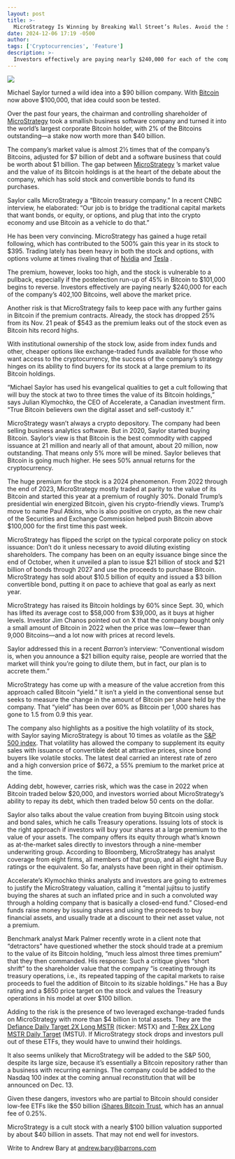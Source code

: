 ```yaml
---
layout: post
title: >-
  MicroStrategy Is Winning by Breaking Wall Street’s Rules. Avoid the Stock.
date: 2024-12-06 17:19 -0500
author: 
tags: ['Cryptocurrencies', 'Feature']
description: >-
  Investors effectively are paying nearly $240,000 for each of the company’s 402,100 Bitcoins, well above the market price.
---
```






 


 








![](https://images.barrons.com/im-61933213?width=548&height=365)






Michael Saylor turned a wild idea into a \$90 billion company. With [Bitcoin](https://www.barrons.com/market-data/cryptocurrencies/btcusd?iso=kraken&mod=article_chiclet) now above \$100,000, that idea could soon be tested.


Over the past four years, the chairman and controlling shareholder of [MicroStrategy](https://www.barrons.com/market-data/stocks/MSTR) took a smallish business software company and turned it into the world’s largest corporate Bitcoin holder, with 2% of the Bitcoins outstanding—a stake now worth more than \$40 billion.


 The company’s market value is almost 2½ times that of the company’s Bitcoins, adjusted for \$7 billion of debt and a software business that could be worth about \$1 billion. The gap between [MicroStrategy](https://www.barrons.com/market-data/stocks/MSTR) ’s market value and the value of its Bitcoin holdings is at the heart of the debate about the company, which has sold stock and convertible bonds to fund its purchases.


Saylor calls MicroStrategy a “Bitcoin treasury company.” In a recent CNBC interview, he elaborated: “Our job is to bridge the traditional capital markets that want bonds, or equity, or options, and plug that into the crypto economy and use Bitcoin as a vehicle to do that.”


He has been very convincing. MicroStrategy has gained a huge retail following, which has contributed to the 500% gain this year in its stock to \$395. Trading lately has been heavy in both the stock and options, with options volume at times rivaling that of [Nvidia](https://www.barrons.com/market-data/stocks/NVDA) and [Tesla](https://www.barrons.com/market-data/stocks/TSLA) . 


The premium, however, looks too high, and the stock is vulnerable to a pullback, especially if the postelection run-up of 45% in Bitcoin to \$101,000 begins to reverse. Investors effectively are paying nearly \$240,000 for each of the company’s 402,100 Bitcoins, well above the market price. 


Another risk is that MicroStrategy fails to keep pace with any further gains in Bitcoin if the premium contracts. Already, the stock has dropped 25% from its Nov. 21 peak of \$543 as the premium leaks out of the stock even as Bitcoin hits record highs.






With institutional ownership of the stock low, aside from index funds and other, cheaper options like exchange-traded funds available for those who want access to the cryptocurrency, the success of the company’s strategy hinges on its ability to find buyers for its stock at a large premium to its Bitcoin holdings. 


“Michael Saylor has used his evangelical qualities to get a cult following that will buy the stock at two to three times the value of its Bitcoin holdings,” says Julian Klymochko, the CEO of Accelerate, a Canadian investment firm. “True Bitcoin believers own the digital asset and self-custody it.”


MicroStrategy wasn’t always a crypto depository. The company had been selling business analytics software. But in 2020, Saylor started buying Bitcoin. Saylor’s view is that Bitcoin is the best commodity with capped issuance at 21 million and nearly all of that amount, about 20 million, now outstanding. That means only 5% more will be mined. Saylor believes that Bitcoin is going much higher. He sees 50% annual returns for the cryptocurrency.


The huge premium for the stock is a 2024 phenomenon. From 2022 through the end of 2023, MicroStrategy mostly traded at parity to the value of its Bitcoin and started this year at a premium of roughly 30%. Donald Trump’s presidential win energized Bitcoin, given his crypto-friendly views. Trump’s move to name Paul Atkins, who is also positive on crypto, as the new chair of the Securities and Exchange Commission helped push Bitcoin above \$100,000 for the first time this past week.


MicroStrategy has flipped the script on the typical corporate policy on stock issuance: Don’t do it unless necessary to avoid diluting existing shareholders. The company has been on an equity issuance binge since the end of October, when it unveiled a plan to issue \$21 billion of stock and \$21 billion of bonds through 2027 and use the proceeds to purchase Bitcoin. MicroStrategy has sold about \$10.5 billion of equity and issued a \$3 billion convertible bond, putting it on pace to achieve that goal as early as next year.


MicroStrategy has raised its Bitcoin holdings by 60% since Sept. 30, which has lifted its average cost to \$58,000 from \$39,000, as it buys at higher levels. Investor Jim Chanos pointed out on X that the company bought only a small amount of Bitcoin in 2022 when the price was low—fewer than 9,000 Bitcoins—and a lot now with prices at record levels.






Saylor addressed this in a recent *Barron’s* interview: “Conventional wisdom is, when you announce a \$21 billion equity raise, people are worried that the market will think you’re going to dilute them, but in fact, our plan is to accrete them.”


MicroStrategy has come up with a measure of the value accretion from this approach called Bitcoin “yield.” It isn’t a yield in the conventional sense but seeks to measure the change in the amount of Bitcoin per share held by the company. That “yield” has been over 60% as Bitcoin per 1,000 shares has gone to 1.5 from 0.9 this year.


The company also highlights as a positive the high volatility of its stock, with Saylor saying MicroStrategy is about 10 times as volatile as the 
[S&P 500 index](https://www.barrons.com/market-data/indexes/spx?mod=article_chiclet). That volatility has allowed the company to supplement its equity sales with issuance of convertible debt at attractive prices, since bond buyers like volatile stocks. The latest deal carried an interest rate of zero and a high conversion price of \$672, a 55% premium to the market price at the time.


Adding debt, however, carries risk, which was the case in 2022 when Bitcoin traded below \$20,000, and investors worried about MicroStrategy’s ability to repay its debt, which then traded below 50 cents on the dollar.


Saylor also talks about the value creation from buying Bitcoin using stock and bond sales, which he calls Treasury operations. Issuing lots of stock is the right approach if investors will buy your shares at a large premium to the value of your assets. The company offers its equity through what’s known as at-the-market sales directly to investors through a nine-member underwriting group. According to Bloomberg, MicroStrategy has analyst coverage from eight firms, all members of that group, and all eight have Buy ratings or the equivalent. So far, analysts have been right in their optimism.





Accelerate’s Klymochko thinks analysts and investors are going to extremes to justify the MicroStrategy valuation, calling it “mental jujitsu to justify buying the shares at such an inflated price and in such a convoluted way through a holding company that is basically a closed-end fund.” Closed-end funds raise money by issuing shares and using the proceeds to buy financial assets, and usually trade at a discount to their net asset value, not a premium. 


Benchmark analyst Mark Palmer recently wrote in a client note that “detractors” have questioned whether the stock should trade at a premium to the value of its Bitcoin holding, “much less almost three times premium” that they then commanded. His response: Such a critique gives “short shrift” to the shareholder value that the company “is creating through its treasury operations, i.e., its repeated tapping of the capital markets to raise proceeds to fuel the addition of Bitcoin to its sizable holdings.” He has a Buy rating and a \$650 price target on the stock and values the Treasury operations in his model at over \$100 billion.


Adding to the risk is the presence of two leveraged exchange-traded funds on MicroStrategy with more than \$4 billion in total assets. They are the 
[Defiance Daily Target 2X Long MSTR](https://www.barrons.com/market-data/funds/mstx?mod=article_chiclet) (ticker: MSTX) and 
[T-Rex 2X Long MSTR Daily Target](https://www.barrons.com/market-data/funds/mstu?mod=article_chiclet) (MSTU). If MicroStrategy stock drops and investors pull out of these ETFs, they would have to unwind their holdings.


It also seems unlikely that MicroStrategy will be added to the S&P 500, despite its large size, because it’s essentially a Bitcoin repository rather than a business with recurring earnings. The company could be added to the Nasdaq 100 index at the coming annual reconstitution that will be announced on Dec. 13.


Given these dangers, investors who are partial to Bitcoin should consider low-fee ETFs like the \$50 billion 
[iShares Bitcoin Trust](https://www.barrons.com/market-data/funds/ibit?mod=article_chiclet), which has an annual fee of 0.25%.


MicroStrategy is a cult stock with a nearly \$100 billion valuation supported by about \$40 billion in assets. That may not end well for investors.


Write to Andrew Bary at [andrew.bary@barrons.com](mailto:andrew.bary@barrons.com)









